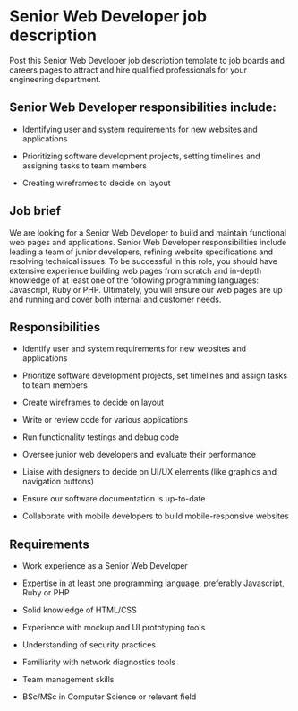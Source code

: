 # Senior Web Developer job description
Post this Senior Web Developer job description template to job boards and careers pages to attract and hire qualified professionals for your engineering department.


## Senior Web Developer responsibilities include:
* Identifying user and system requirements for new websites and applications

* Prioritizing software development projects, setting timelines and assigning tasks to team members

* Creating wireframes to decide on layout



## Job brief

We are looking for a Senior Web Developer to build and maintain functional web pages and applications.
Senior Web Developer responsibilities include leading a team of junior developers, refining website specifications and resolving technical issues. To be successful in this role, you should have extensive experience building web pages from scratch and in-depth knowledge of at least one of the following programming languages: Javascript, Ruby or PHP.
Ultimately, you will ensure our web pages are up and running and cover both internal and customer needs.


## Responsibilities

* Identify user and system requirements for new websites and applications

* Prioritize software development projects, set timelines and assign tasks to team members

* Create wireframes to decide on layout

* Write or review code for various applications

* Run functionality testings and debug code

* Oversee junior web developers and evaluate their performance

* Liaise with designers to decide on UI/UX elements (like graphics and navigation buttons)

* Ensure our software documentation is up-to-date

* Collaborate with mobile developers to build mobile-responsive websites


## Requirements

* Work experience as a Senior Web Developer

* Expertise in at least one programming language, preferably Javascript, Ruby or PHP

* Solid knowledge of HTML/CSS

* Experience with mockup and UI prototyping tools

* Understanding of security practices

* Familiarity with network diagnostics tools

* Team management skills

* BSc/MSc in Computer Science or relevant field
